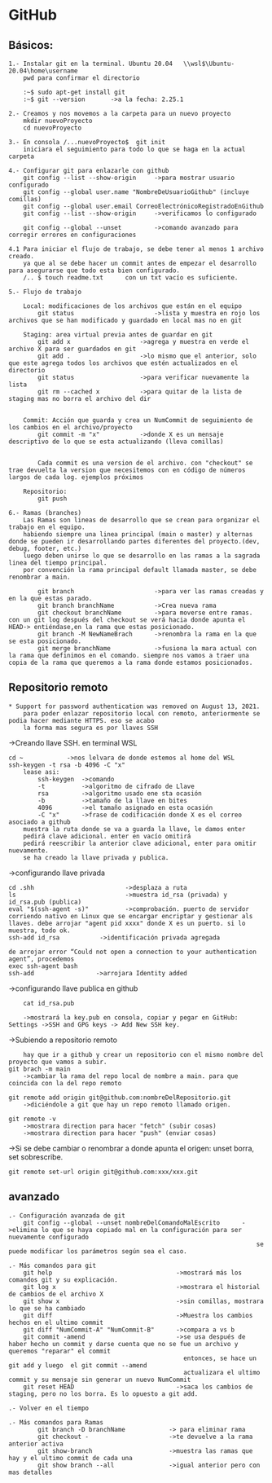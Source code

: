 # GitHub

## Básicos:

    1.- Instalar git en la terminal. Ubuntu 20.04	\\wsl$\Ubuntu-20.04\home\username
    	pwd para confirmar el directorio

    	:~$ sudo apt-get install git
    	:~$ git --version       ->a la fecha: 2.25.1

    2.- Creamos y nos movemos a la carpeta para un nuevo proyecto
    	mkdir nuevoProyecto
    	cd nuevoProyecto

    3.- En consola /...nuevoProyecto$  git init
    	iniciara el seguimiento para todo lo que se haga en la actual carpeta

    4.- Configurar git para enlazarle con github
    	git config --list --show-origin     ->para mostrar usuario configurado
    	git config --global user.name "NombreDeUsuarioGithub" (incluye comillas)
    	git config --global user.email CorreoElectrónicoRegistradoEnGithub
    	git config --list --show-origin     ->verificamos lo configurado

    	git config --global --unset 		->comando avanzado para corregir errores en configuraciones

    4.1 Para iniciar el flujo de trabajo, se debe tener al menos 1 archivo creado.
    	ya que al se debe hacer un commit antes de empezar el desarrollo para asegurarse que todo esta bien configurado.
    	/.. $ touch readme.txt      con un txt vacío es suficiente.

    5.- Flujo de trabajo

    	Local: modificaciones de los archivos que están en el equipo
    		git status                      ->lista y muestra en rojo los archivos que se han modificado y guardado en local mas no en git

    	Staging: area virtual previa antes de guardar en git
    		git add x                   ->agrega y muestra en verde el archivo X para ser guardados en git
    		git add .                   ->lo mismo que el anterior, solo que este agrega todos los archivos que estén actualizados en el directorio
    		git status                  ->para verificar nuevamente la lista
    		git rm --cached x           ->para quitar de la lista de staging mas no borra el archivo del dir


    	Commit: Acción que guarda y crea un NumCommit de seguimiento de los cambios en el archivo/proyecto
    		git commit -m "x"           ->donde X es un mensaje descriptivo de lo que se esta actualizando (lleva comillas)


    		Cada commit es una version de el archivo. con "checkout" se trae devuelta la version que necesitemos con en código de números largos de cada log. ejemplos próximos

    	Repositorio:
    		git push

    6.- Ramas (branches)
    	Las Ramas son lineas de desarrollo que se crean para organizar el trabajo en el equipo.
    	habiendo siempre una linea principal (main o master) y alternas donde se pueden ir desarrollando partes diferentes del proyecto.(dev, debug, footer, etc.)
    	luego deben unirse lo que se desarrollo en las ramas a la sagrada linea del tiempo principal.
    	por convención la rama principal default llamada master, se debe renombrar a main.

    		git branch                      ->para ver las ramas creadas y en la que estas parado.
    		git branch branchName           ->Crea nueva rama
    		git checkout branchName         ->para moverse entre ramas. con un git log después del checkout se verá hacia donde apunta el HEAD-> entiéndase,en la rama que estas posicionado.
    		git branch -M NewNameBrach      ->renombra la rama en la que se esta posicionado.
    		git merge branchName			->fusiona la mara actual con la rama que definimos en el comando. siempre nos vamos a traer una copia de la rama que queremos a la rama donde estamos posicionados.

## Repositorio remoto

    * Support for password authentication was removed on August 13, 2021.
    	para poder enlazar repositorio local con remoto, anteriormente se podia hacer mediante HTTPS. eso se acabo
    	la forma mas segura es por llaves SSH

->Creando llave SSH. en terminal WSL

    cd ~			->nos lelvara de donde estemos al home del WSL
    ssh-keygen -t rsa -b 4096 -C "x"
    	lease asi:
    		ssh-keygen  ->comando
    		-t          ->algoritmo de cifrado de Llave
    		rsa         ->algoritmo usado ene sta ocasión
    		-b          ->tamaño de la llave en bites
    		4096        ->el tamaño asignado en esta ocasión
    		-C "x"      ->frase de codificación donde X es el correo asociado a github
    	muestra la ruta donde se va a guarda la llave, le damos enter
    	pedirá clave adicional. enter en vacío omitirá
    	pedirá reescribir la anterior clave adicional, enter para omitir nuevamente.
    	se ha creado la llave privada y publica.

->configurando llave privada

    cd .shh     					->desplaza a ruta
    ls              				->muestra id_rsa (privada) y id_rsa.pub (publica)
    eval "$(ssh-agent -s)"          ->comprobación. puerto de servidor corriendo nativo en Linux que se encargar encriptar y gestionar als llaves. debe arrojar "agent pid xxxx" donde X es un puerto. si lo muestra, todo ok.
    ssh-add id_rsa           ->identificación privada agregada

    de arrojar error “Could not open a connection to your authentication agent”, procedemos
    exec ssh-agent bash
    ssh-add					->arrojara Identity added

->configurando llave publica en github

    	cat id_rsa.pub

    	->mostrará la key.pub en consola, copiar y pegar en GitHub: Settings ->SSH and GPG keys -> Add New SSH key.

->Subiendo a repositorio remoto

    	hay que ir a github y crear un repositorio con el mismo nombre del proyecto que vamos a subir.
    git brach -m main
    	->cambiar la rama del repo local de nombre a main. para que coincida con la del repo remoto

    git remote add origin git@github.com:nombreDelRepositorio.git
    	->diciéndole a git que hay un repo remoto llamado origen.

    git remote -v
    	->mostrara direction para hacer "fetch" (subir cosas)
    	->mostrara direction para hacer "push" (enviar cosas)

->Si se debe cambiar o renombrar a donde apunta el origen: unset borra, set sobrescribe.

    git remote set-url origin git@github.com:xxx/xxx.git

## avanzado

    .- Configuración avanzada de git
    	git config --global --unset nombreDelComandoMalEscrito      ->elimina lo que se haya copiado mal en la configuración para ser nuevamente configurado
    																	se puede modificar los parámetros según sea el caso.

    .- Más comandos para git
    	git help                                  ->mostrará más los comandos git y su explicación.
    	git log x                                 ->mostrara el historial de cambios de el archivo X
    	git show x                                ->sin comillas, mostrara lo que se ha cambiado
    	git diff                                  ->Muestra los cambios hechos en el ultimo commit
    	git diff "NumCommit-A" "NumCommit-B"      ->compara a vs b
    	git commit -amend                         ->se usa después de haber hecho un commit y darse cuenta que no se fue un archivo y queremos "reparar" el commit
    												entonces, se hace un git add y luego  el git commit --amend
    												actualizara el ultimo commit y su mensaje sin generar un nuevo NumCommit
    	git reset HEAD                            ->saca los cambios de staging, pero no los borra. Es lo opuesto a git add.

    .- Volver en el tiempo

    .- Más comandos para Ramas
    		git branch -D branchName			-> para eliminar rama
    		git checkout -                 		->te devuelve a la rama anterior activa
    		git show-branch               		->muestra las ramas que hay y el ultimo commit de cada una
    		git show branch --all         		->igual anterior pero con mas detalles
